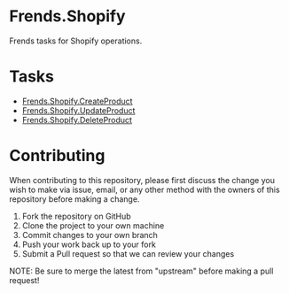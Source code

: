 # Frends.Shopify

Frends tasks for Shopify operations.

# Tasks

- [Frends.Shopify.CreateProduct](Frends.Shopify.CreateProduct/README.md)
- [Frends.Shopify.UpdateProduct](Frends.Shopify.UpdateProduct/README.md)
- [Frends.Shopify.DeleteProduct](Frends.Shopify.DeleteProduct/README.md)

# Contributing
When contributing to this repository, please first discuss the change you wish to make via issue, email, or any other method with the owners of this repository before making a change.

1. Fork the repository on GitHub
2. Clone the project to your own machine
3. Commit changes to your own branch
4. Push your work back up to your fork
5. Submit a Pull request so that we can review your changes

NOTE: Be sure to merge the latest from "upstream" before making a pull request!
